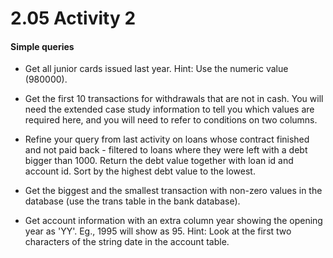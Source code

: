 # 2.05 Activity 2

#### Simple queries

- Get all junior cards issued last year. Hint: Use the numeric value (980000).

- Get the first 10 transactions for withdrawals that are not in cash. You will need the extended case study information to tell you which values are required here, and you will need to refer to conditions on two columns.

- Refine your query from last activity on loans whose contract finished and not paid back - filtered to loans where they were left with a debt bigger than 1000.
  Return the debt value together with loan id and account id. Sort by the highest debt value to the lowest.

- Get the biggest and the smallest transaction with non-zero values in the database (use the trans table in the bank database).

- Get account information with an extra column year showing the opening year as 'YY'. Eg., 1995 will show as 95. Hint: Look at the first two characters of the string date in the account table.

